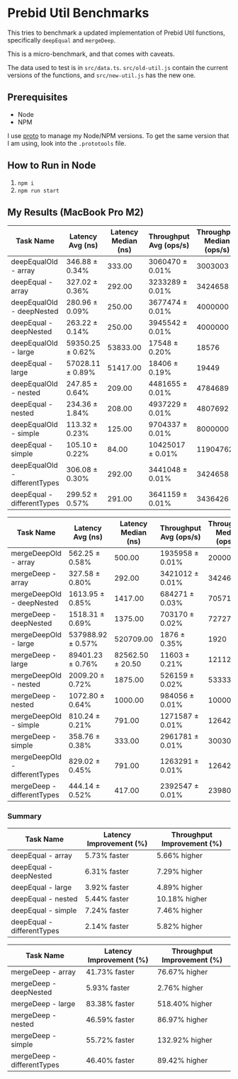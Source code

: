 # Prebid Util Benchmarks

This tries to benchmark a updated implementation of Prebid Util functions, specifically `deepEqual` and `mergeDeep`.

This is a micro-benchmark, and that comes with caveats.

The data used to test is in `src/data.ts`.
`src/old-util.js` contain the current versions of the functions, and `src/new-util.js` has the new one.

## Prerequisites

- Node
- NPM

I use [proto](https://moonrepo.dev/proto) to manage my Node/NPM versions.
To get the same version that I am using, look into the `.prototools` file.

## How to Run in Node

1. `npm i`
2. `npm run start`

## My Results (MacBook Pro M2)

| **Task Name**                 | **Latency Avg (ns)** | **Latency Median (ns)** | **Throughput Avg (ops/s)** | **Throughput Median (ops/s)** | **Samples** |
| ----------------------------- | -------------------- | ----------------------- | -------------------------- | ----------------------------- | ----------- |
| deepEqualOld - array          | 346.88 ± 0.34%       | 333.00                  | 3060470 ± 0.01%            | 3003003                       | 2882814     |
| deepEqual - array             | 327.02 ± 0.36%       | 292.00                  | 3233289 ± 0.01%            | 3424658                       | 3057922     |
| deepEqualOld - deepNested     | 280.96 ± 0.09%       | 250.00                  | 3677474 ± 0.01%            | 4000000                       | 3559282     |
| deepEqual - deepNested        | 263.22 ± 0.14%       | 250.00                  | 3945542 ± 0.01%            | 4000000                       | 3799094     |
| deepEqualOld - large          | 59350.25 ± 0.62%     | 53833.00                | 17548 ± 0.20%              | 18576                         | 16850       |
| deepEqual - large             | 57028.11 ± 0.89%     | 51417.00                | 18406 ± 0.19%              | 19449                         | 17536       |
| deepEqualOld - nested         | 247.85 ± 0.64%       | 209.00                  | 4481655 ± 0.01%            | 4784689                       | 4034774     |
| deepEqual - nested            | 234.36 ± 1.84%       | 208.00                  | 4937229 ± 0.01%            | 4807692                       | 4266912     |
| deepEqualOld - simple         | 113.32 ± 0.23%       | 125.00                  | 9704337 ± 0.01%            | 8000000                       | 8824255     |
| deepEqual - simple            | 105.10 ± 0.22%       | 84.00                   | 10425017 ± 0.01%           | 11904762                      | 9514930     |
| deepEqualOld - differentTypes | 306.08 ± 0.30%       | 292.00                  | 3441048 ± 0.01%            | 3424658                       | 3267075     |
| deepEqual - differentTypes    | 299.52 ± 0.57%       | 291.00                  | 3641159 ± 0.01%            | 3436426                       | 3338722     |

| **Task Name**                 | **Latency Avg (ns)** | **Latency Median (ns)** | **Throughput Avg (ops/s)** | **Throughput Median (ops/s)** | **Samples** |
| ----------------------------- | -------------------- | ----------------------- | -------------------------- | ----------------------------- | ----------- |
| mergeDeepOld - array          | 562.25 ± 0.58%       | 500.00                  | 1935958 ± 0.01%            | 2000000                       | 1778564     |
| mergeDeep - array             | 327.58 ± 0.80%       | 292.00                  | 3421012 ± 0.01%            | 3424658                       | 3052650     |
| mergeDeepOld - deepNested     | 1613.95 ± 0.85%      | 1417.00                 | 684271 ± 0.03%             | 705716                        | 619600      |
| mergeDeep - deepNested        | 1518.31 ± 0.69%      | 1375.00                 | 703170 ± 0.02%             | 727273                        | 658629      |
| mergeDeepOld - large          | 537988.92 ± 0.57%    | 520709.00               | 1876 ± 0.35%               | 1920                          | 1859        |
| mergeDeep - large             | 89401.23 ± 0.76%     | 82562.50 ± 20.50        | 11603 ± 0.21%              | 12112 ± 3                     | 11186       |
| mergeDeepOld - nested         | 2009.20 ± 0.72%      | 1875.00                 | 526159 ± 0.02%             | 533333                        | 497711      |
| mergeDeep - nested            | 1072.80 ± 0.64%      | 1000.00                 | 984056 ± 0.01%             | 1000000                       | 932145      |
| mergeDeepOld - simple         | 810.24 ± 0.21%       | 791.00                  | 1271587 ± 0.01%            | 1264223                       | 1234205     |
| mergeDeep - simple            | 358.76 ± 0.38%       | 333.00                  | 2961781 ± 0.01%            | 3003003                       | 2787397     |
| mergeDeepOld - differentTypes | 829.02 ± 0.45%       | 791.00                  | 1263291 ± 0.01%            | 1264222                       | 1206249     |
| mergeDeep - differentTypes    | 444.14 ± 0.52%       | 417.00                  | 2392547 ± 0.01%            | 2398082                       | 2251817     |

### Summary

| **Task Name**              | **Latency Improvement (%)** | **Throughput Improvement (%)** |
| -------------------------- | --------------------------- | ------------------------------ |
| deepEqual - array          | 5.73% faster                | 5.66% higher                   |
| deepEqual - deepNested     | 6.31% faster                | 7.29% higher                   |
| deepEqual - large          | 3.92% faster                | 4.89% higher                   |
| deepEqual - nested         | 5.44% faster                | 10.18% higher                  |
| deepEqual - simple         | 7.24% faster                | 7.46% higher                   |
| deepEqual - differentTypes | 2.14% faster                | 5.82% higher                   |

| **Task Name**              | **Latency Improvement (%)** | **Throughput Improvement (%)** |
| -------------------------- | --------------------------- | ------------------------------ |
| mergeDeep - array          | 41.73% faster               | 76.67% higher                  |
| mergeDeep - deepNested     | 5.93% faster                | 2.76% higher                   |
| mergeDeep - large          | 83.38% faster               | 518.40% higher                 |
| mergeDeep - nested         | 46.59% faster               | 86.97% higher                  |
| mergeDeep - simple         | 55.72% faster               | 132.92% higher                 |
| mergeDeep - differentTypes | 46.40% faster               | 89.42% higher                  |

